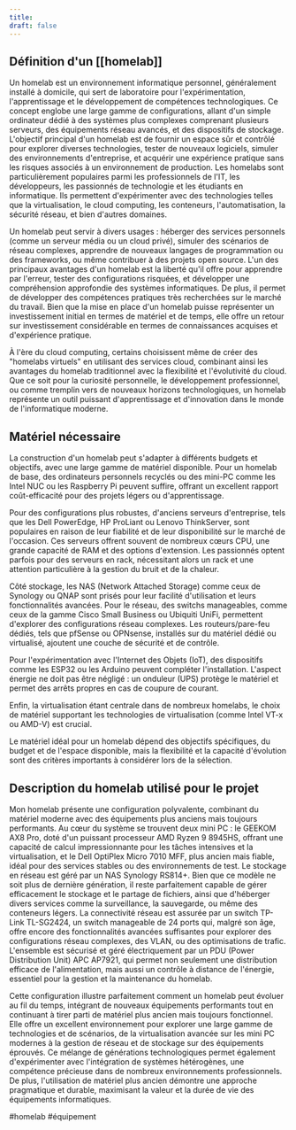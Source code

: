 ```yaml
---
title: 
draft: false
---
```

## Définition d'un [[homelab]]

Un homelab est un environnement informatique personnel, généralement installé à domicile, qui sert de laboratoire pour l'expérimentation, l'apprentissage et le développement de compétences technologiques. Ce concept englobe une large gamme de configurations, allant d'un simple ordinateur dédié à des systèmes plus complexes comprenant plusieurs serveurs, des équipements réseau avancés, et des dispositifs de stockage. L'objectif principal d'un homelab est de fournir un espace sûr et contrôlé pour explorer diverses technologies, tester de nouveaux logiciels, simuler des environnements d'entreprise, et acquérir une expérience pratique sans les risques associés à un environnement de production. Les homelabs sont particulièrement populaires parmi les professionnels de l'IT, les développeurs, les passionnés de technologie et les étudiants en informatique. Ils permettent d'expérimenter avec des technologies telles que la virtualisation, le cloud computing, les conteneurs, l'automatisation, la sécurité réseau, et bien d'autres domaines. 

Un homelab peut servir à divers usages : héberger des services personnels (comme un serveur média ou un cloud privé), simuler des scénarios de réseau complexes, apprendre de nouveaux langages de programmation ou des frameworks, ou même contribuer à des projets open source. L'un des principaux avantages d'un homelab est la liberté qu'il offre pour apprendre par l'erreur, tester des configurations risquées, et développer une compréhension approfondie des systèmes informatiques. De plus, il permet de développer des compétences pratiques très recherchées sur le marché du travail. Bien que la mise en place d'un homelab puisse représenter un investissement initial en termes de matériel et de temps, elle offre un retour sur investissement considérable en termes de connaissances acquises et d'expérience pratique.

À l'ère du cloud computing, certains choisissent même de créer des "homelabs virtuels" en utilisant des services cloud, combinant ainsi les avantages du homelab traditionnel avec la flexibilité et l'évolutivité du cloud. Que ce soit pour la curiosité personnelle, le développement professionnel, ou comme tremplin vers de nouveaux horizons technologiques, un homelab représente un outil puissant d'apprentissage et d'innovation dans le monde de l'informatique moderne.

## Matériel nécessaire

La construction d'un homelab peut s'adapter à différents budgets et objectifs, avec une large gamme de matériel disponible. Pour un homelab de base, des ordinateurs personnels recyclés ou des mini-PC comme les Intel NUC ou les Raspberry Pi peuvent suffire, offrant un excellent rapport coût-efficacité pour des projets légers ou d'apprentissage. 

Pour des configurations plus robustes, d'anciens serveurs d'entreprise, tels que les Dell PowerEdge, HP ProLiant ou Lenovo ThinkServer, sont populaires en raison de leur fiabilité et de leur disponibilité sur le marché de l'occasion. Ces serveurs offrent souvent de nombreux cœurs CPU, une grande capacité de RAM et des options d'extension. Les passionnés optent parfois pour des serveurs en rack, nécessitant alors un rack et une attention particulière à la gestion du bruit et de la chaleur. 

Côté stockage, les NAS (Network Attached Storage) comme ceux de Synology ou QNAP sont prisés pour leur facilité d'utilisation et leurs fonctionnalités avancées. Pour le réseau, des switchs manageables, comme ceux de la gamme Cisco Small Business ou Ubiquiti UniFi, permettent d'explorer des configurations réseau complexes. Les routeurs/pare-feu dédiés, tels que pfSense ou OPNsense, installés sur du matériel dédié ou virtualisé, ajoutent une couche de sécurité et de contrôle.

Pour l'expérimentation avec l'Internet des Objets (IoT), des dispositifs comme les ESP32 ou les Arduino peuvent compléter l'installation. L'aspect énergie ne doit pas être négligé : un onduleur (UPS) protège le matériel et permet des arrêts propres en cas de coupure de courant.

Enfin, la virtualisation étant centrale dans de nombreux homelabs, le choix de matériel supportant les technologies de virtualisation (comme Intel VT-x ou AMD-V) est crucial.

Le matériel idéal pour un homelab dépend des objectifs spécifiques, du budget et de l'espace disponible, mais la flexibilité et la capacité d'évolution sont des critères importants à considérer lors de la sélection.

## Description du homelab utilisé pour le projet

Mon homelab présente une configuration polyvalente, combinant du matériel moderne avec des équipements plus anciens mais toujours performants. Au cœur du système se trouvent deux mini PC : le GEEKOM AX8 Pro, doté d'un puissant processeur AMD Ryzen 9 8945HS, offrant une capacité de calcul impressionnante pour les tâches intensives et la virtualisation, et le Dell OptiPlex Micro 7010 MFF, plus ancien mais fiable, idéal pour des services stables ou des environnements de test. Le stockage en réseau est géré par un NAS Synology RS814+. Bien que ce modèle ne soit plus de dernière génération, il reste parfaitement capable de gérer efficacement le stockage et le partage de fichiers, ainsi que d'héberger divers services comme la surveillance, la sauvegarde, ou même des conteneurs légers. La connectivité réseau est assurée par un switch TP-Link TL-SG2424, un switch manageable de 24 ports qui, malgré son âge, offre encore des fonctionnalités avancées suffisantes pour explorer des configurations réseau complexes, des VLAN, ou des optimisations de trafic. L'ensemble est sécurisé et géré électriquement par un PDU (Power Distribution Unit) APC AP7921, qui permet non seulement une distribution efficace de l'alimentation, mais aussi un contrôle à distance de l'énergie, essentiel pour la gestion et la maintenance du homelab.

Cette configuration illustre parfaitement comment un homelab peut évoluer au fil du temps, intégrant de nouveaux équipements performants tout en continuant à tirer parti de matériel plus ancien mais toujours fonctionnel. Elle offre un excellent environnement pour explorer une large gamme de technologies et de scénarios, de la virtualisation avancée sur les mini PC modernes à la gestion de réseau et de stockage sur des équipements éprouvés. Ce mélange de générations technologiques permet également d'expérimenter avec l'intégration de systèmes hétérogènes, une compétence précieuse dans de nombreux environnements professionnels. De plus, l'utilisation de matériel plus ancien démontre une approche pragmatique et durable, maximisant la valeur et la durée de vie des équipements informatiques.

#homelab #équipement
